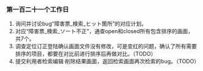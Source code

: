 ### 第一百二十一个工作日
1. 询问并讨论bug“障害票_検索_ヒット箇所”的对应计划。
2. 对应“障害票_検索_ソート不正”，通查open和closed所有包含排序的画面，共7个。
3. 调查定位订正登陆确认画面文件没有修改，可是变红的问题，确认了所有需要排序的项目，都要在对比前进行排序后再做对比。（TODO）
4. 提交利用者检索编辑·削除结果画面，返回检索画面再次检索的bug。（TODO）